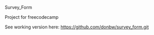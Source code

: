Survey_Form 

Project for freecodecamp 

See working version here:
https://github.com/donbw/survey_form.git